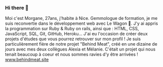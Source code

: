 ### Hi there 👋

<!--
**chepmo/chepmo** is a ✨ _special_ ✨ repository because its `README.md` (this file) appears on your GitHub profile.

Here are some ideas to get you started:

- 🔭 I’m currently working on ...
- 🌱 I’m currently learning ...
- 👯 I’m looking to collaborate on ...
- 🤔 I’m looking for help with ...
- 💬 Ask me about ...
- 📫 How to reach me: ...
- 😄 Pronouns: ...
- ⚡ Fun fact: ...
-->

Moi c'est Morgane, 27ans, j'habite à Nice. Gemmologue de formation, je me suis reconvertie dans le développement web avec Le Wagon 🚀.
J'y ai appris la programmation sur Ruby & Ruby on rails, ainsi que : HTML, CSS, JavaScript, SQL, Git, GitHub, Heroku...
J'ai eu l'occasion de créer deux projets d'études que vous pourrez retrouver sur mon profil ! 
Je suis particulièrement fière de notre projet "Behind Meat", créé en une dizaine de jours avec mes deux collègues Alexia et Mélanie. C'était un projet qui nous tenait beaucoup à coeur et nous sommes ravies d'y être arrivées ! www.behindmeat.site
